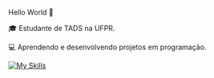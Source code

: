 Hello World 👋

🎓 Estudante de TADS na UFPR.

💻 Aprendendo e desenvolvendo projetos em programação.

[![My Skills](https://skillicons.dev/icons?i=js,html,c,wasm)](https://skillicons.dev)
